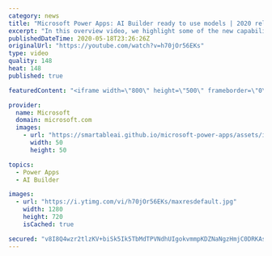 ```yaml
---
category: news
title: "Microsoft Power Apps: AI Builder ready to use models | 2020 release wave 1 overview"
excerpt: "In this overview video, we highlight some of the new capabilities included in the latest update to Microsoft Power Apps, AI Builder ready to use models.     Here are the capabilities covered:   • Entity extraction helps you by identifying and extracting people, dates, places, locations, etc. from text"
publishedDateTime: 2020-05-18T23:26:26Z
originalUrl: "https://youtube.com/watch?v=h70jOr56EKs"
type: video
quality: 148
heat: 148
published: true

featuredContent: "<iframe width=\"800\" height=\"500\" frameborder=\"0\" src=\"https://www.youtube.com/embed/h70jOr56EKs\" allow=\"accelerometer; autoplay; encrypted-media; gyroscope; picture-in-picture\" allowfullscreen></iframe>"

provider:
  name: Microsoft
  domain: microsoft.com
  images:
    - url: "https://smartableai.github.io/microsoft-power-apps/assets/images/organizations/microsoft.com-50x50.jpg"
      width: 50
      height: 50

topics:
  - Power Apps
  - AI Builder

images:
  - url: "https://i.ytimg.com/vi/h70jOr56EKs/maxresdefault.jpg"
    width: 1280
    height: 720
    isCached: true

secured: "v8I8Q4wzr2tlzKV+biSk5Ik5TbMdTPVNdhUIgokvmmpKDZNaNgzHmjC0DRKAsm6q1mJZ48RJseVY20Kn8Vb31ZUz0saYV+r7eGvzbiX+JS85vh/T1X9C2dXSXSPhdriapOT/7BlcaFN5wSSuDGWmyR/Ll/7/XMIzNz/0oVkkcA1Wao9+GXDjThiOIMMu1eYe5AqZbFXn1rCl2Ejvhk+FKRqXMeMPjrwX6gByi0Xf5/1FPikwEK+8T+whvjasbh3wHmIMS3bFpxg3qLN0NxKA0vhmUUXpCpyBORpD5dDmTLEBTSY3e7v7LQSTDU0zZpW1xEYbkZMe2Dh8tsGV3qD9l5W2kot9KetYrx/AtFGuf0XpT+1h4/BHNrMXBamE6AlDC39ciqPGhV0KeW+X9Ux+ZOrS4Ta/ds/dcieEEDzCJyGO+yV6mOlfojb2Ol3wyQPJ;zIljPJbrX5593F0FXE8KzQ=="
---
```


